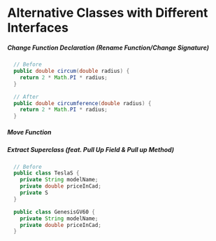 # Alternative Classes with Different Interfaces

##### Change Function Declaration (Rename Function/Change Signature)

```java
  // Before
  public double circum(double radius) {
    return 2 * Math.PI * radius;
  }

  // After
  public double circumference(double radius) {
    return 2 * Math.PI * radius;
  }
```

##### Move Function

##### Extract Superclass (feat. Pull Up Field & Pull up Method)

```java
  // Before
  public class TeslaS {
    private String modelName;
    private double priceInCad;
    private S
  }

  public class GenesisGV60 {
    private String modelName;
    private double priceInCad;
  }
```